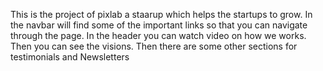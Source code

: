 This is the project of pixlab a staarup which helps the startups to grow.
In the navbar will find some of the important links so that you can navigate through the page.
In the header you can watch video on how we works.
Then you can see the visions.
Then there are some other sections for testimonials and Newsletters
